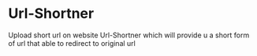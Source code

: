 # Url-Shortner
Upload short url on website Url-Shortner which will provide u a short form of url that able to redirect to original url
